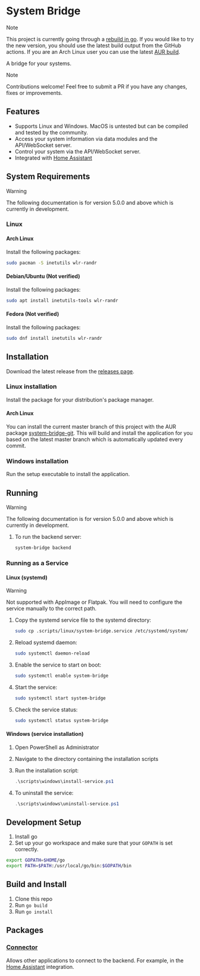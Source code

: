 # System Bridge

> [!NOTE]
> This project is currently going through a [rebuild in go](https://github.com/timmo001/system-bridge/issues/3392).
> If you would like to try the new version, you should use the latest build output from the GitHub actions. If you are an Arch Linux user you can use the latest [AUR build](#arch-linux-1).

A bridge for your systems.

> [!NOTE]
> Contributions welcome!
> Feel free to submit a PR if you have any changes, fixes or improvements.

## Features

- Supports Linux and Windows. MacOS is untested but can be compiled and tested by
  the community.
- Access your system information via data modules and the API/WebSocket server.
- Control your system via the API/WebSocket server.
- Integrated with [Home Assistant](https://www.home-assistant.io/integrations/system_bridge)

## System Requirements

<!-- TODO: Remove when 5.0.0 is released -->

> [!WARNING]
> The following documentation is for version 5.0.0 and
> above which is currently in development.

### Linux

#### Arch Linux

Install the following packages:

```zsh
sudo pacman -S inetutils wlr-randr
```

#### Debian/Ubuntu (Not verified)

Install the following packages:

```zsh
sudo apt install inetutils-tools wlr-randr
```

#### Fedora (Not verified)

Install the following packages:

```zsh
sudo dnf install inetutils wlr-randr
```

## Installation

Download the latest release from the [releases page](https://github.com/timmo001/system-bridge/releases).

### Linux installation

Install the package for your distribution's package manager.

#### Arch Linux

You can install the current master branch of this project with the AUR package [system-bridge-git](https://aur.archlinux.org/packages/system-bridge-git). This will build and install the application for you based on the latest master branch which is automatically updated every commit.

### Windows installation

Run the setup executable to install the application.

## Running

<!-- TODO: Remove when 5.0.0 is released -->

> [!WARNING]
> The following documentation is for version 5.0.0 and
> above which is currently in development.

1. To run the backend server:

   ```bash
   system-bridge backend
   ```

### Running as a Service

#### Linux (systemd)

> [!WARNING]
> Not supported with AppImage or Flatpak.
> You will need to configure the service
> manually to the correct path.

1. Copy the systemd service file to the systemd directory:

   ```bash
   sudo cp .scripts/linux/system-bridge.service /etc/systemd/system/
   ```

2. Reload systemd daemon:

   ```bash
   sudo systemctl daemon-reload
   ```

3. Enable the service to start on boot:

   ```bash
   sudo systemctl enable system-bridge
   ```

4. Start the service:

   ```bash
   sudo systemctl start system-bridge
   ```

5. Check the service status:

   ```bash
   sudo systemctl status system-bridge
   ```

#### Windows (service installation)

1. Open PowerShell as Administrator
2. Navigate to the directory containing the installation scripts
3. Run the installation script:

   ```powershell
   .\scripts\windows\install-service.ps1
   ```

4. To uninstall the service:

   ```powershell
   .\scripts\windows\uninstall-service.ps1
   ```

## Development Setup

1. Install go
1. Set up your go workspace and make sure that your `GOPATH` is set correctly.

```zsh
export GOPATH=$HOME/go
export PATH=$PATH:/usr/local/go/bin:$GOPATH/bin
```

## Build and Install

1. Clone this repo
1. Run `go build`
1. Run `go install`

## Packages

### [Connector](https://github.com/timmo001/system-bridge-connector)

Allows other applications to connect to the backend. For example, in the
[Home Assistant](https://www.home-assistant.io/integrations/system_bridge)
integration.
